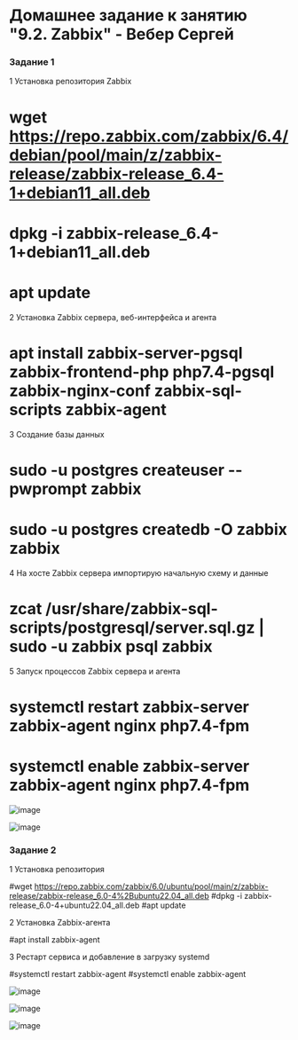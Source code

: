 # Домашнее задание к занятию "9.2. Zabbix" - Вебер Сергей


### Задание 1

1 Установка репозитория Zabbix

# wget https://repo.zabbix.com/zabbix/6.4/debian/pool/main/z/zabbix-release/zabbix-release_6.4-1+debian11_all.deb
# dpkg -i zabbix-release_6.4-1+debian11_all.deb
# apt update

2 Установка Zabbix сервера, веб-интерфейса и агента

# apt install zabbix-server-pgsql zabbix-frontend-php php7.4-pgsql zabbix-nginx-conf zabbix-sql-scripts zabbix-agent

3 Создание базы данных

# sudo -u postgres createuser --pwprompt zabbix
# sudo -u postgres createdb -O zabbix zabbix

4 На хосте Zabbix сервера импортирую начальную схему и данные

# zcat /usr/share/zabbix-sql-scripts/postgresql/server.sql.gz | sudo -u zabbix psql zabbix

5 Запуск процессов Zabbix сервера и агента

# systemctl restart zabbix-server zabbix-agent nginx php7.4-fpm
# systemctl enable zabbix-server zabbix-agent nginx php7.4-fpm


![image](https://user-images.githubusercontent.com/109193124/225293440-5881c8ca-b823-4f60-8b01-3c001f257c12.png)

![image](https://user-images.githubusercontent.com/109193124/225293532-7325149d-4b96-4179-9cd3-33edf633d3cc.png)


### Задание 2

1 Установка репозитория

#wget https://repo.zabbix.com/zabbix/6.0/ubuntu/pool/main/z/zabbix-release/zabbix-release_6.0-4%2Bubuntu22.04_all.deb
#dpkg -i zabbix-release_6.0-4+ubuntu22.04_all.deb
#apt update

2 Установка Zabbix-агента

#apt install zabbix-agent

3 Рестарт сервиса и добавление в загрузку systemd

#systemctl restart zabbix-agent
#systemctl enable zabbix-agent

![image](https://user-images.githubusercontent.com/109193124/225293807-2106b632-db1c-485e-b65d-5a4b7366f005.png)

![image](https://user-images.githubusercontent.com/109193124/225293866-8c13a1b4-c0ac-401d-b00c-06cfaa4f39ac.png)

![image](https://user-images.githubusercontent.com/109193124/225293951-0ceeece1-619f-4b2e-9316-5739f98e7ca9.png)

